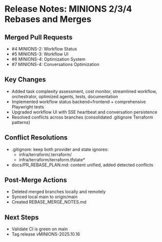 # Release Notes: MINIONS 2/3/4 Rebases and Merges

## Merged Pull Requests
- #4 MINIONS-2: Workflow Status
- #5 MINIONS-3: Workflow UI
- #6 MINIONS-4: Optimization System
- #7 MINIONS-4: Conversations Optimization

## Key Changes
- Added task complexity assessment, cost monitor, streamlined workflow, orchestrator, optimized agents, tests, documentation
- Implemented workflow status backend+frontend + comprehensive Playwright tests
- Upgraded workflow UI with SSE heartbeat and conversation persistence
- Resolved conflicts across branches (consolidated .gitignore Terraform patterns)

## Conflict Resolutions
- .gitignore: keep both provider and state ignores:
  - infra/terraform/.terraform/
  - infra/terraform/terraform.tfstate*
- docs/PR_REBASE_PLAN.md: content unified, added detected conflicts

## Post-Merge Actions
- Deleted merged branches locally and remotely
- Synced local main to origin/main
- Created REBASE_MERGE_NOTES.md

## Next Steps
- Validate CI is green on main
- Tag release vMINIONS-2025.10.16
